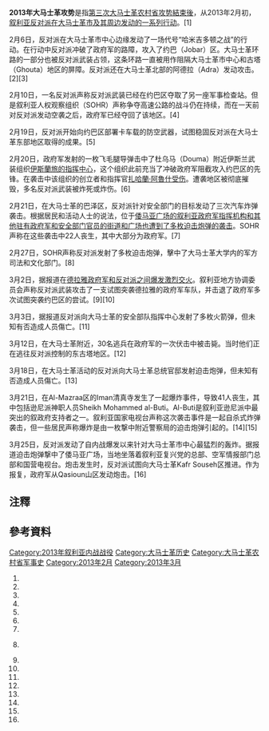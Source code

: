 **2013年大马士革攻势**是指[第三次大马士革农村省攻势結束後](https://zh.wikipedia.org/wiki/第三次大马士革农村省攻势 "wikilink")，从2013年2月初，[叙利亚反对派在](../Page/叙利亚反对派.md "wikilink")[大马士革市及其周边发动的一系列行动](../Page/大马士革.md "wikilink")。\[1\]

2月6日，反对派在大马士革市中心边缘发动了一场代号“哈米吉多顿之战”的行动。在行动中反对派冲破了政府军的路障，攻入了约巴（Jobar）区。大马士革环路的一部分也被反对派武装占领，这条环路一直被用作阻隔大马士革市中心和古塔（Ghouta）地区的屏障。反对派还在大马士革北部的阿德拉（Adra）发动攻击。\[2\]\[3\]

2月10日，一名反对派声称反对派武装已经在约巴区夺取了另一座军事检查站。但是叙利亚人权观察组织（SOHR）声称争夺高速公路的战斗仍在持续，而在一天前对反对派发动空袭之后，政府军已经夺回了该地区。\[4\]

2月19日，反对派开始向约巴区部署卡车载的防空武器，试图稳固反对派在大马士革东部地区取得的成果。\[5\]

2月20日，政府军发射的一枚飞毛腿导弹击中了杜乌马（Douma）附近伊斯兰武装组织[伊斯蘭旅的指挥中心](../Page/伊斯蘭軍.md "wikilink")，这个组织此前充当了冲破政府军阻截攻入约巴区的先锋。在袭击中该组织的创立者和指挥官[扎哈蘭·阿魯什受伤](https://zh.wikipedia.org/wiki/扎哈蘭·阿魯什 "wikilink")。遭袭地区被彻底摧毁，多名反对派武装被炸死或炸伤。\[6\]

2月21日，在大马士革的巴泽区，反对派针对安全部门的目标发动了三次汽车炸弹袭击。根据居民和活动人士的说法，位于[倭马亚广场的叙利亚政府军指挥机构和其他驻有政府军和安全部门官员的街道和广场也遭到了多枚迫击炮弹的袭击](../Page/倭马亚广场.md "wikilink")。SOHR声称在这些袭击中22人丧生，其中大部分为政府军。\[7\]

2月27日，SOHR声称反对派发射了多枚迫击炮弹，擊中了大马士革大学内的军方司法和文化部门。\[8\]

3月2日，据报道在[德拉雅政府军和反对派之间爆发激烈交火](https://zh.wikipedia.org/wiki/德拉雅 "wikilink")。叙利亚地方协调委员会声称反对派武装攻击了一支试图突袭德拉雅的政府军车队，并击退了政府军多次试图突袭约巴区的尝试。\[9\]\[10\]

3月3日，据报道反对派向大马士革的安全部队指挥中心发射了多枚火箭弹，但未知有否造成人员傷亡。\[11\]

3月12日，在大马士革附近，30名逃兵在政府军的一次伏击中被击毙。当时他们正在逃往反对派控制的东古塔地区。\[12\]

3月18日，在大马士革活动的反对派向大马士革总统官邸发射迫击炮弹，但未知有否造成人员傷亡。\[13\]

3月21日，在Al-Mazraa区的Iman清真寺发生了一起爆炸事件，导致41人丧生，其中包括逊尼派神职人员Sheikh Mohammed
al-Buti。Al-Buti是叙利亚逊尼派中最突出的叙政府支持者之一。叙利亚国家电视台声称这次袭击事件是一起自杀式炸弹袭击，但一些居民声称爆炸是由一枚撃中附近警察局的迫击炮弹引起的。\[14\]\[15\]

3月25日，反对派发动了自内战爆发以来针对大马士革市中心最猛烈的轰炸。据报道迫击炮弹撃中了倭马亚广场，当地坐落着叙利亚复兴党的总部、空军情报部门总部和国营电视台。炮击发生时，反对派试图向大马士革Kafr
Souseh区推进。作为报复，政府军从Qasioun山区发动炮击。\[16\]

## 注釋

## 參考資料

[Category:2013年叙利亚内战战役](https://zh.wikipedia.org/wiki/Category:2013年叙利亚内战战役 "wikilink")
[Category:大马士革历史](https://zh.wikipedia.org/wiki/Category:大马士革历史 "wikilink")
[Category:大马士革农村省军事史](https://zh.wikipedia.org/wiki/Category:大马士革农村省军事史 "wikilink")
[Category:2013年2月](https://zh.wikipedia.org/wiki/Category:2013年2月 "wikilink")
[Category:2013年3月](https://zh.wikipedia.org/wiki/Category:2013年3月 "wikilink")

1.

2.

3.

4.

5.

6.
7.

8.  [](http://www.washingtonpost.com/world/middle_east/syrian-forces-clash-with-rebels-around-aleppo-as-civil-strife-continues/2013/02/27/ee4a49fa-80dc-11e2-a671-0307392de8de_story_1.html)

9.

10.

11.

12.

13.

14.

15.

16.